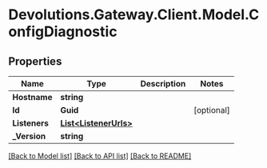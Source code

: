 # Devolutions.Gateway.Client.Model.ConfigDiagnostic

## Properties

Name | Type | Description | Notes
------------ | ------------- | ------------- | -------------
**Hostname** | **string** |  | 
**Id** | **Guid** |  | [optional] 
**Listeners** | [**List&lt;ListenerUrls&gt;**](ListenerUrls.md) |  | 
**_Version** | **string** |  | 

[[Back to Model list]](../README.md#documentation-for-models) [[Back to API list]](../README.md#documentation-for-api-endpoints) [[Back to README]](../README.md)

